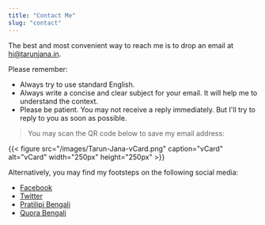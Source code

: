 ```yaml
---
title: "Contact Me"
slug: "contact"
---
```


The best and most convenient way to reach me is to drop an email at <hi@tarunjana.in>.

Please remember:

* Always try to use standard English.
* Always write a concise and clear subject for your email. It will help me to understand the context.
* Please be patient. You may not receive a reply immediately. But I'll try to reply to you as soon as possible.

> You may scan the QR code below to save my email address:

{{< figure src="/images/Tarun-Jana-vCard.png" caption="vCard" alt="vCard" width="250px" height="250px" >}}

Alternatively, you may find my footsteps on the following social media:

* [Facebook](https://www.facebook.com/TheTarunJana)
* [Twitter](https://www.twitter.com/TheTarunJana)
* [Pratilipi Bengali](https://bengali.pratilipi.com/user/tarun-kumar-jana-2onlyva4w2)
* [Quora Bengali](https://bn.quora.com/profile/Tarun-Jana)